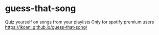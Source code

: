 # guess-that-song
Quiz yourself on songs from your playlists
Only for spotify premium users
https://ikoani.github.io/guess-that-song/
